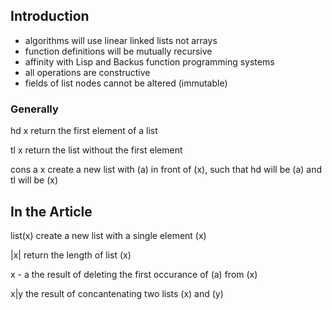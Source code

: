 
## Introduction

* algorithms will use linear linked lists not arrays
* function definitions will be mutually recursive
* affinity with Lisp and Backus function programming systems
* all operations are constructive
* fields of list nodes cannot be altered (immutable) 

### Generally

hd x 
    return the first element of a list

tl x 
    return the list without the first element

cons a x 
    create a new list with (a) in front of (x), such that hd will be (a) and tl will be (x)

## In the Article

list(x) 
    create a new list with a single element (x)

|x|
    return the length of list (x)

x - a
    the result of deleting the first occurance of (a) from (x)

x|y
    the result of concantenating two lists (x) and (y)

